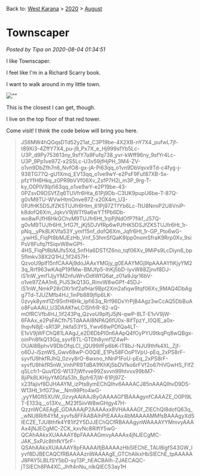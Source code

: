 Back to: [West Karana](/posts/westkarana.md) > [2020](/posts/2020/westkarana.md) > [August](./westkarana.md)
# Townscaper

*Posted by Tipa on 2020-08-04 01:34:51*


I like Townscaper.



I feel like I'm in a Richard Scarry book.



I want to walk around in my little town.



![\"\"](\"https://chasingdings.com/wp-content/uploads/2020/08/Townscaper-2020-08-01-16-34-44-63-1024x576.jpg\")

This is the closest I can get, though.



I live on the top floor of that red tower.



Come visit! I think the code below will bring you here.




> JS6MW4hQGqsDTd52y21at\_C3P19be-4X2XB-nY7X4\_pufwL7jf-t89Xi3-4ZffY7X4\_pu-j9\_Px7X\_e\_Hj999sfYb5Lc-U3P\_d9Py753613ny\_9sfY7a9Fufq738\_yvr-kWff96ny\_9sfYr4Lc-U3P\_9Pp1ve97Z-x2S5Lc-U3v59jfHjPH\_3M4-ZV-o1vn9DbZfh7n6\_NvfO8-gx-jA-Pi63qq\_o1vn9DbVqvx9Td-c4fyg-j-938TG77Q-gU1Xmq\_EV13qq\_o1ve9wY-e2PsF9Fuf87XB-5x-pfzYfH6Hkq\_z0PR9bVVf06Xv\_ZsfP7H2i\_m3P\_9rg-T-ky\_O0PIV9lpfi63qq\_o1ve9wY-e2P19be-43-0PZsvD9DSVfZq6TUVfr6Hta\_61Pj9Db-C3UK9pupU6be-T-87Q-g0vM9TU-WVwHtmOnve97Z-x20X4m\_U3-0PJfHK5DSJfZK5TUJfr6Htm\_61Pj97ZTfYb6Lc-TtU8NmiP2U8VniP-k8dofQ6Xm\_JqkvV9jWTf9a6wYTfPb6Db-wo8wPJfH6HkGChvM9TUJfr6Ht\_1rpPjNdOfP7fikf\_J57Q-g0vM9TUJfr6Ht\_1rfG7f\_jKj5DJVfRp6wPJfHK5DSJfZK5TUJfr6Ht\_1r-pNq\_\_yPk8LKVfa53Y\_ymf15nf\_dofQ6Xm\_Jqfr6Ht\_1r-GP\_Pto6wG-\_ywHS\_FlqPt8bMJEzHb\_Vnf\_53hmSfQaK9lpp0nomSfraK9Rrp0Xv\_9siPsV8Fufq7fSiqvW8wGPf-4HS\_FlqPt8bMJfs5Xd\_5nfHa6DSTfZ6no\_tqf06Xv\_9MiPs9LcDiyn6\_bp5fImkv38X2Q1HJ\_1if2457H-QzvoU9plf15nfCAAAj9doJAAxYMGjy\_g0EAAYMGj9lpAAAAYfiKjyYM23q\_Rrf963wKAqP19fMw-BMJfp5-IhKj5bD-IyvW88Zjnvf8DJ-iS1nW\_ymf1JjyYM2nfuWrvDdtWfQ6at\_z01a9Jqr16bV-o1ve97ZAA1n6\_PiJ53kQ13G\_RinvW8wGPf-45DJ-iS1nW\_NmkP28rOXr1nf2afHar9Bpt2Xm2afiqw9tqf06Xv\_9MAQ4DbAgg7Td-TJUZMfb4HJ\_1inPb889jfIp6LK-0zvyk8ymf1Zr95nfH6Hk\_lpfi63q\_Rrf96DxYrPjB4Agz3wCcAQ5DbBuAo8FuAAAU\_U3DAAKfwLClShfrR-82-xQ-m0fRCVfb4HJ\_1if243Pq\_QzvoU9plfjJ5jN-qwP-8LT-E1vV9jW-6FAAx\_e2PsFACfh75TdAAAI8NPAQ6fU0x-8ifTpzY\_I0QIE\_a0x-IhqvN8jE-sR13P\_hkfa53YS\_Ywv68wPDfQa4LT-E1vV9jWFChQ81LAAgJ\_e2D6DbPI0n6AApQ4fOyPYU9tkqPq8wQBgx-oinPn8fkQ13Gq\_syvf8TL-GTDh8ymf1Z4wP-OUAI8BphvV9DbOfqLCl\_jQU99ifFp6bK-lT8bJ-NJU9thfk4XL\_Zjf-o6DJ-iSznWS\_Gwv68wP-O0QIE\_E1Ps58FOoP1VpU-pEq\_2xPS8rF-syvfU9hkfRJhQ\_0zvy8rO-8wxno\_hNnP1FoU-pEq\_2xPS8rF-syvfU9hkfR5nW\_VnhPR9TdBA1fKhKj5bDVfko6rFVf2o67HVGwHS\_FlfZq5Lcfr1-QuvfDS-W137jWfvve99Zsvvn99htvvx99bM7-8jiPk8LKHjyYMGfa53h\_Bpfr67jW-61Pj97Z-x23fajivf8DJHAAYM\_izPts8ymEChQIhv6AAAACJ85nAAAQIhvD9DS-W13Ht\_1rfG73w\_\_Nm99Pto4wG-\_yyYMGfI5XUW\_0zvyAAIAAJ8yGAAAAGf1BAAAgynfCAAAZE\_O0PI9LT-E133q\_\_o13Xv\_\_M23fSiivW8wGHgy47H-QzznWCAEAgE\_GDAAAAjP2AAAAxx8VHAAAAGf\_ZIEChQI8dofQ63q\_\_wNU8Rift4YM\_syvfs8FFAABAIhPtEAAAx4bMAAAAMMfsBAAAgyXdSIECZE\_TJU8thfk4Y81if2Y5DJJEChQCfRBAAAgynWAAAAYYMmvyAAAAx4jNJECgMC-ZCK\_kxvNc8RiftY5wG-QCAhAAkxXUAAAAY8pFAAAAGmvyAAAAx4jNJECgMC-JAK\_SxPJc8thfkY5rF-QSAhAAkxXUAAAAY8pFAAAAIfjBAAAAzHbSIEChE\_TAU8lgfS43GW\_Iyvf8DJBECAQCfRBAAAAznWAAAAgE\_GTChAIkxHbSIEChE\_tpAAAAAJ8PAY5LBLfSY5bD-sy13P\_hEACBAIh-ZJAECAQC-jTSIECh8PA4XC\_Jhft4nNu\_nlkQIEC53ay1H





